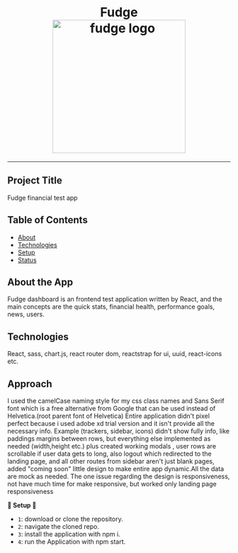 <h1 align="center">
  Fudge 
  <br>
  <img src="https://w7.pngwing.com/pngs/417/38/png-transparent-expense-management-finance-budget-android.png" alt="fudge logo" title="fudge logo" width="300">
  <br>
</h1>


<hr />



## Project Title

Fudge financial test app

## Table of Contents

<!-- START doctoc generated TOC please keep comment here to allow auto update -->
<!-- DON'T EDIT THIS SECTION, INSTEAD RE-RUN doctoc TO UPDATE -->

- [About](#About)
- [Technologies](#Technologies)
- [Setup](#setup)
- [Status](#status)


## About the App

Fudge dashboard is an frontend test application written by React, and the main concepts are the quick stats, financial health, performance goals, news, users.

## Technologies

React, sass, chart.js, react router dom, reactstrap for ui, uuid, react-icons etc.

## Approach

I used the camelCase naming style for my css class names and Sans Serif font which is a free alternative from Google that can be used instead of Helvetica.(root parent font of Helvetica)
Entire application didn't pixel perfect because i used adobe xd trial version and it isn't provide all the necessary info. Example (trackers, sidebar, icons) didn't show fully info, like paddings margins between rows, but everything else implemented as needed (width,height etc.) plus created working modals , user rows are scrollable if user data gets to long, also logout which redirected to the landing page, and all other routes from sidebar aren't just blank pages, added "coming soon" little design to make entire app dynamic.All the data are mock as needed. The one issue regarding the design is responsiveness, not have much time for make responsive, but worked only landing page responsiveness



**🚨 Setup 🚨**

- `1`: download or clone the repository.
- `2`: navigate the cloned repo.
- `3`: install the application with npm i.
- `4`: run the Application with npm start.